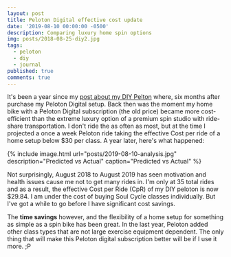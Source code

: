 ```yaml
---
layout: post
title: Peloton Digital effective cost update
date: '2019-08-10 00:00:00 -0500'
description: Comparing luxury home spin options
img: posts/2018-08-25-diy2.jpg
tags:
  - peloton
  - diy
  - journal
published: true
comments: true
---
```


It's been a year since my [post about my DIY Pelton](/diy-peloton/) where, six months after purchase my Peloton Digital setup.  Back then was the moment my home bike with a Peloton Digital subscription (the old price) became more cost-efficient than the extreme luxury option of a premium spin studio with ride-share transportation. I don't ride the as often as most, but at the time I projected a once a week Peloton ride taking the effective Cost per ride of a home setup below $30 per class. A year later, here's what happened:

{% include image.html url="posts/2019-08-10-analysis.jpg" description="Predicted vs Actual" caption="Predicted vs Actual" %}

Not surprisingly, August 2018 to August 2019 has seen motivation and health issues cause me not to get many rides in. I'm only at 35 total rides and as a result, the effective Cost per Ride (CpR) of my DIY peloton is now $29.84. I am under the cost of buying Soul Cycle classes individually. But I've got a while to go before I have significant cost savings.

The **time savings** however, and the flexibility of a home setup for something as simple as a spin bike has been great. In the last year, Peloton added other class types that are not large exercise equipment dependent. The only thing that will make this Peloton digital subscription better will be if I use it more. ;P